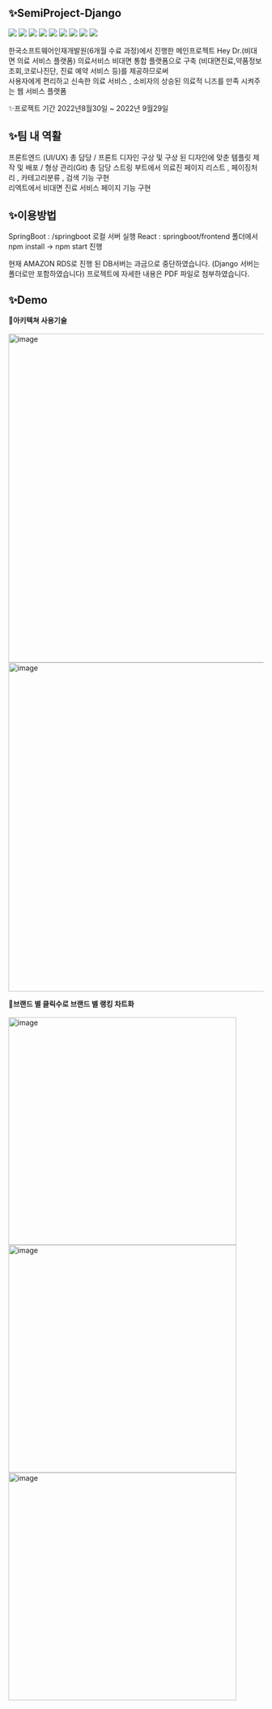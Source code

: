 ## ✨SemiProject-Django
<img src="https://img.shields.io/badge/SpringBoot-6DB33F?style=flat&logo=SpringBoot&logoColor=white"/>  <img src="https://img.shields.io/badge/React-61DAFB?style=flat&logo=React&logoColor=white"/> <img src="https://img.shields.io/badge/Axios-5A29E4?style=flat&logo=Axios&logoColor=white"/> <img src="https://img.shields.io/badge/RPA-blue?style=flat "/> <img src="https://img.shields.io/badge/MySQL-4479A1?style=flat&logo=MySQL&logoColor=white"/> <img src="https://img.shields.io/badge/HTML5-E34F26?style=flat&logo=HTML5&logoColor=white"/> <img src="https://img.shields.io/badge/CSS3-1572B6?style=flat&logo=CSS3&logoColor=white"/> <img src="https://img.shields.io/badge/JavaScript-F7DF1E?style=flat&logo=JavaScript&logoColor=white"/> <img src="https://img.shields.io/badge/JQuery-0769AD?style=flat&logo=JQuery&logoColor=white"/>

한국소프트웨어인재개발원(6개월 수료 과정)에서 진행한 메인프로젝트 Hey Dr.(비대면 의료 서비스 플랫폼)
의료서비스 비대면 통합 플랫폼으로 구축 (비대면진료,약품정보조회,코로나진단, 진료 예약 서비스 등)를 제공하므로써  
사용자에게 편리하고 신속한 의료 서비스 , 소비자의 상승된 의료적 니즈를 만족 시켜주는 웹 서비스 플랫폼

✨프로젝트 기간
2022년8월30일 ~ 2022년 9월29일

## ✨팀 내 역활
프론트엔드 (UI/UX) 총 담당 / 프론트 디자인 구상 및 구상 된 디자인에 맞춘 템플릿 제작 및 배포 / 형상 관리(Git) 총 담당 
스트링 부트에서 의료진 페이지 리스트 , 페이징처리 , 카테고리분류 , 검색 기능 구현  
리엑트에서 비대면 진료 서비스 페이지 기능 구현 

## ✨이용방법
SpringBoot : /springboot 로컬 서버 실행 
React : springboot/frontend 폴더에서 npm install -> npm start 진행

현재 AMAZON RDS로 진행 된 DB서버는 과금으로 중단하였습니다.
(Django 서버는 폴더로만 포함하였습니다)
프로젝트에 자세한 내용은 PDF 파일로 첨부하였습니다.


## ✨Demo
👀<strong>아키텍쳐 사용기술 </strong> <br><br>
<img width="650" alt="image" src="https://user-images.githubusercontent.com/106335468/193599547-4d45c541-e3fb-434f-b567-862a13e20893.png">
<img width="650" alt="image" src="https://user-images.githubusercontent.com/106335468/193599672-2e1869fc-2e29-427f-b020-9904e4cb9281.png">

👀<strong>브랜드 별 클릭수로 브랜드 별 랭킹 차트화</strong> <br><br>
<img width="450" alt="image" src="https://user-images.githubusercontent.com/106335468/193578052-15739459-8443-469f-ab84-9c4ab7164974.png"><br>
<img width="450" alt="image" src="https://user-images.githubusercontent.com/106335468/193578247-37bcd67b-40a5-4a62-af8f-eeb86f628837.png"><br>
<img width="450" alt="image" src="https://user-images.githubusercontent.com/106335468/193581152-25bdebe4-a48c-43e4-9985-50198ead4593.png"><br>
<br>
